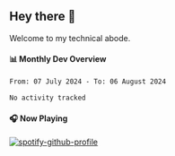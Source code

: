 ## Hey there 👋

Welcome to my technical abode.

#### 📊 Monthly Dev Overview
<!--START_SECTION:waka-->

```txt
From: 07 July 2024 - To: 06 August 2024

No activity tracked
```

<!--END_SECTION:waka-->

#### 🎧 Now Playing

[![spotify-github-profile](https://spotify-github-profile.vercel.app/api/view?uid=james2mid&cover_image=true&theme=natemoo-re)](https://open.spotify.com/user/james2mid?si=2b3baf2b09cb499e)
